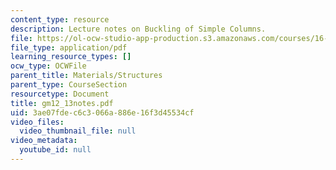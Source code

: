 ```yaml
---
content_type: resource
description: Lecture notes on Buckling of Simple Columns.
file: https://ol-ocw-studio-app-production.s3.amazonaws.com/courses/16-01-unified-engineering-i-ii-iii-iv-fall-2005-spring-2006/3ae07fdec6c3066a886e16f3d45534cf_gm12_13notes.pdf
file_type: application/pdf
learning_resource_types: []
ocw_type: OCWFile
parent_title: Materials/Structures
parent_type: CourseSection
resourcetype: Document
title: gm12_13notes.pdf
uid: 3ae07fde-c6c3-066a-886e-16f3d45534cf
video_files:
  video_thumbnail_file: null
video_metadata:
  youtube_id: null
---
```

